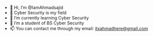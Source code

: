 - 👋 Hi, I’m @IamAhmadsajid
- 👀 Cyber Security is my field
- 🌱 I’m currently learning Cyber Security
- 💞️ I’m a student of BS Cyber Security 
- 📫 You can contact me through my email: itxahmadhere@gmail.com

<!---
IamAhmadsajid/IamAhmadsajid is a ✨ special ✨ repository because its `README.md` (this file) appears on your GitHub profile.
You can click the Preview link to take a look at your changes.
--->
